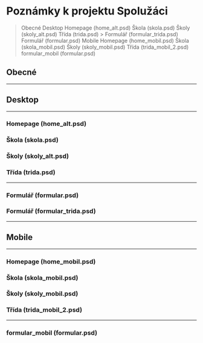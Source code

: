 # Poznámky k projektu Spolužáci

> Obecné
> Desktop
  > Homepage (home_alt.psd)
  > Škola (skola.psd) 
  > Školy (skoly_alt.psd)
  > Třída (trida.psd)
    > Formulář (formular_trida.psd) 
  > Formulář (formular.psd)
> Mobile
  > Homepage (home_mobil.psd)
  > Škola (skola_mobil.psd) 
  > Školy (skoly_mobil.psd)
  > Třída (trida_mobil_2.psd)
  > formular_mobil (formular.psd)

## Obecné
---------------------------------
## Desktop
---------------------------------
### Homepage (home_alt.psd)
### Škola (skola.psd) 
### Školy (skoly_alt.psd)
### Třída (trida.psd)
---
### Formulář (formular.psd)
### Formulář (formular_trida.psd) 
---------------------------------
## Mobile
---------------------------------
### Homepage (home_mobil.psd)
### Škola (skola_mobil.psd) 
### Školy (skoly_mobil.psd)
### Třída (trida_mobil_2.psd)
---
### formular_mobil (formular.psd)
